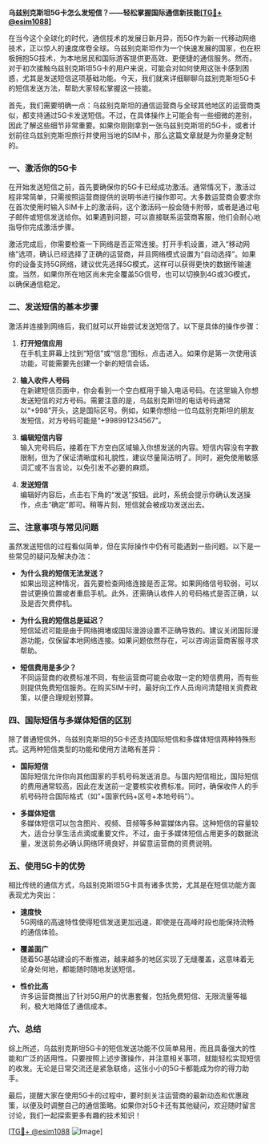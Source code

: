 **乌兹别克斯坦5G卡怎么发短信？——轻松掌握国际通信新技能[[TG💪+ @esim1088](https://t.me/s/esim1088)]**

在当今这个全球化的时代，通信技术的发展日新月异，而5G作为新一代移动网络技术，正以惊人的速度席卷全球。乌兹别克斯坦作为一个快速发展的国家，也在积极拥抱5G技术，为本地居民和国际游客提供更高效、更便捷的通信服务。然而，对于初次接触乌兹别克斯坦5G卡的用户来说，可能会对如何使用这张卡感到困惑，尤其是发送短信这项基础功能。今天，我们就来详细聊聊乌兹别克斯坦5G卡的短信发送方法，帮助大家轻松掌握这一技能。

首先，我们需要明确一点：乌兹别克斯坦的通信运营商与全球其他地区的运营商类似，都支持通过5G卡发送短信。不过，在具体操作上可能会有一些细微的差别，因此了解这些细节非常重要。如果你刚刚拿到一张乌兹别克斯坦的5G卡，或者计划前往乌兹别克斯坦旅行并使用当地的SIM卡，那么这篇文章就是为你量身定制的。

### **一、激活你的5G卡**

在开始发送短信之前，首先要确保你的5G卡已经成功激活。通常情况下，激活过程非常简单，只需按照运营商提供的说明书进行操作即可。大多数运营商会要求你在首次使用时输入SIM卡上的激活码，这个激活码一般会随卡附带，或者是通过电子邮件或短信发送给你。如果遇到问题，可以直接联系运营商客服，他们会耐心地指导你完成激活步骤。

激活完成后，你需要检查一下网络是否正常连接。打开手机设置，进入“移动网络”选项，确认已经选择了正确的运营商，并且网络模式设置为“自动选择”。如果你的设备支持5G网络，建议优先选择5G模式，这样可以获得更快的数据传输速度。当然，如果你所在地区尚未完全覆盖5G信号，也可以切换到4G或3G模式，以确保通信稳定。

### **二、发送短信的基本步骤**

激活并连接到网络后，我们就可以开始尝试发送短信了。以下是具体的操作步骤：

1. **打开短信应用**  
   在手机主屏幕上找到“短信”或“信息”图标，点击进入。如果你是第一次使用该功能，可能需要先创建一个新的短信会话。

2. **输入收件人号码**  
   在新建短信页面中，你会看到一个空白框用于输入电话号码。在这里输入你想发送短信的对方号码。需要注意的是，乌兹别克斯坦的电话号码通常以“+998”开头，这是国际区号。例如，如果你想给一位乌兹别克斯坦的朋友发短信，对方号码可能是“+998991234567”。

3. **编辑短信内容**  
   输入完号码后，接着在下方空白区域输入你想发送的内容。短信内容没有字数限制，但为了保证清晰度和礼貌性，建议尽量简洁明了。同时，避免使用敏感词汇或不当言论，以免引发不必要的麻烦。

4. **发送短信**  
   编辑好内容后，点击右下角的“发送”按钮。此时，系统会提示你确认发送操作，点击“确定”即可。稍等片刻，短信就会被成功发送出去。

### **三、注意事项与常见问题**

虽然发送短信的过程看似简单，但在实际操作中仍有可能遇到一些问题。以下是一些常见的疑问及解决办法：

- **为什么我的短信无法发送？**  
  如果出现这种情况，首先要检查网络连接是否正常。如果网络信号较弱，可以尝试更换位置或者重启手机。此外，还需确认收件人的号码格式是否正确，以及是否欠费停机。

- **为什么我的短信总是延迟？**  
  短信延迟可能是由于网络拥堵或国际漫游设置不正确导致的。建议关闭国际漫游功能，仅保留本地网络连接。如果问题依然存在，可以咨询运营商客服寻求帮助。

- **短信费用是多少？**  
  不同运营商的收费标准不同，有些运营商可能会收取一定的短信费用，而有些则提供免费短信服务。在购买SIM卡时，最好向工作人员询问清楚相关资费政策，以便合理规划预算。

### **四、国际短信与多媒体短信的区别**

除了普通短信外，乌兹别克斯坦的5G卡还支持国际短信和多媒体短信两种特殊形式。这两种短信类型的功能和使用方法略有差异：

- **国际短信**  
  国际短信允许你向其他国家的手机号码发送消息。与国内短信相比，国际短信的费用通常较高，因此在发送前一定要核实收费标准。同时，确保收件人的手机号码符合国际格式（如“+国家代码+区号+本地号码”）。

- **多媒体短信**  
  多媒体短信可以包含图片、视频、音频等多种富媒体内容。这种短信的容量较大，适合分享生活点滴或重要文件。不过，由于多媒体短信占用更多的数据流量，发送前务必确认网络环境良好，并留意运营商的资费说明。

### **五、使用5G卡的优势**

相比传统的通信方式，乌兹别克斯坦5G卡具有诸多优势，尤其是在短信功能方面表现尤为突出：

- **速度快**  
  5G网络的高速特性使得短信发送更加迅速，即使是在高峰时段也能保持流畅的通信体验。

- **覆盖面广**  
  随着5G基站建设的不断推进，越来越多的地区实现了无缝覆盖，这意味着无论身处何地，都能随时随地发送短信。

- **性价比高**  
  许多运营商推出了针对5G用户的优惠套餐，包括免费短信、无限流量等福利，极大地降低了通信成本。

### **六、总结**

综上所述，乌兹别克斯坦5G卡的短信发送功能不仅简单易用，而且具备强大的性能和广泛的适用性。只要按照上述步骤操作，并注意相关事项，就能轻松实现短信的收发。无论是日常交流还是紧急联络，这张小小的5G卡都能成为你的得力助手。

最后，提醒大家在使用5G卡的过程中，要时刻关注运营商的最新动态和优惠政策，以便及时调整自己的通信策略。如果你对5G卡还有其他疑问，欢迎随时留言讨论，我们一起探索更多有趣的技术知识！

[[TG💪+ @esim1088](https://t.me/s/esim1088) ![Image](https://i.postimg.cc/4NQfJmqS/Snipaste-2025-05-13-00-14-12.png)]